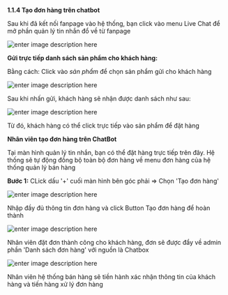 
**1.1.4 Tạo đơn hàng trên chatbot**

Sau khi đã kết nối fanpage vào hệ thống, bạn click vào menu Live Chat để mở phần quản lý tin nhắn đổ về từ fanpage

![enter image description here](https://static8.muarecdn.com/original/muare/images/2021/10/14/6108438_screenshot-1.png)

**Gửi trực tiếp danh sách sản phẩm cho khách hàng:**

Bằng cách: Click vào  _sản phẩm_  để chọn sản phẩm gửi cho khách hàng

![enter image description here](https://static8.muarecdn.com/original/muare/images/2021/10/14/6108553_screenshot-2.png)


Sau khi nhấn gửi, khách hàng sẽ nhận được danh sách như sau:

![enter image description here](https://static8.muarecdn.com/original/muare/images/2021/10/14/6108559_screenshot-3.png)

Từ đó, khách hàng có thể click trực tiếp vào sản phẩm để đặt hàng

**Nhân viên tạo đơn hàng trên ChatBot**

Tại màn hình quản lý tin nhắn, bạn có thể đặt hàng trực tiếp trên đây. Hệ thống sẽ tự động đồng bộ toàn bộ đơn hàng về menu đơn hàng của hệ thống quản lý bán hàng

**Bước 1:** CLick dấu '+' cuối màn hình bên góc phải =>  Chọn 'Tạo đơn hàng' 

![enter image description here](https://static8.muarecdn.com/original/muare/images/2021/10/14/6108564_screenshot-5.png)

Nhập đầy đủ thông tin đơn hàng và click Button Tạo đơn hàng để hoàn thành

![enter image description here](https://static8.muarecdn.com/original/muare/images/2021/10/14/6108565_screenshot-6.png)

Nhân viên đặt đơn thành công cho khách hàng, đơn sẽ được đẩy về admin phần 'Danh sách đơn hàng' với nguồn là Chatbox


![enter image description here](https://static8.muarecdn.com/original/muare/images/2021/10/14/6108566_screenshot-7.png)


Nhân viên hệ thống bán hàng sẽ tiền hành xác nhận thông tin của khách hàng và tiến hàng xử lý đơn hàng